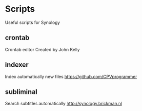 # Scripts

Useful scripts for Synology

## crontab

Crontab editor
Created by John Kelly

## indexer

Index automatically new files
https://github.com/CPVprogrammer

## subliminal

Search subtitles automatically
http://synology.brickman.nl


